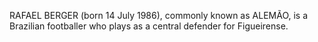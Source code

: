 RAFAEL BERGER (born 14 July 1986), commonly known as ALEMÃO, is a Brazilian footballer who plays as a central defender for Figueirense.
